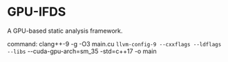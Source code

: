 # GPU-IFDS
A GPU-based static analysis framework.

command: clang++-9 -g -O3 main.cu `llvm-config-9 --cxxflags --ldflags --libs` --cuda-gpu-arch=sm_35 -std=c++17 -o main